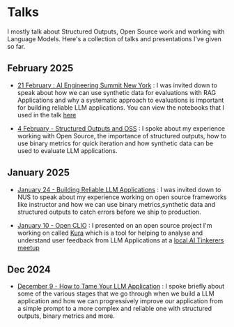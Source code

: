 # Talks

I mostly talk about Structured Outputs, Open Source work and working with Language Models. Here's a collection of talks and presentations I've given so far.

## February 2025

- [21 February : AI Engineering Summit New York](https://www.ai.engineer/summit/2025) : I was invited down to speak about how we can use synthetic data for evaluations with RAG Applications and why a systematic approach to evaluations is important for building reliable LLM applications. You can view the notebooks that I used in the talk [here](https://github.com/567-labs/ai-engineering-summit)

- [4 February - Structured Outputs and OSS](https://ivanleomk.quarto.pub/structured-outputs-and-oss/#/title-slide) : I spoke about my experience working with Open Source, the importance of structured outputs, how to use binary metrics for quick iteration and how synthetic data can be used to evaluate LLM applications.

## January 2025

- [January 24 - Building Reliable LLM Applications](./blog/posts/building-reliable-llm-applications.md) : I was invited down to NUS to speak about my experience working on open source frameworks like instructor and how we can use binary metrics,synthetic data and structured outputs to catch errors before we ship to production.

- [January 10 - Open CLIO](./blog/posts/clio.md) : I presented on an open source project I'm working on called [Kura](https://github.com/ivanleomk/kura/) which is a tool for helping to analyse and understand user feedback from LLM Applications at a [local AI Tinkerers meetup](https://singapore.aitinkerers.org/talks/rsvp_6Vn-sgOQb4Y)

## Dec 2024

- [December 9 - How to Tame Your LLM Application](./blog/posts/taming-your-llm-application.md) : I spoke briefly about some of the various stages that we go through when we build a LLM application and how we can progressively improve our application from a simple prompt to a more complex and reliable one with structured outputs, binary metrics and more.

